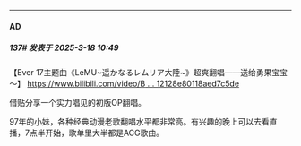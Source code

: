 ﻿
*****

####  AD  
##### 137#       发表于 2025-3-18 10:49

【Ever 17主题曲《LeMU~遥かなるレムリア大陸~》超爽翻唱——送给勇果宝宝～】 [https://www.bilibili.com/video/B ... 12128e80118aed7c5de](https://www.bilibili.com/video/BV1SHXMYLEXZ/?share_source=copy_web&amp;vd_source=35a65cf8faaa312128e80118aed7c5de)

借贴分享一个实力唱见的初版OP翻唱。

97年的小妹，各种经典动漫老歌翻唱水平都非常高。有兴趣的晚上可以去看直播，7点半开始，歌单里大半都是ACG歌曲。

